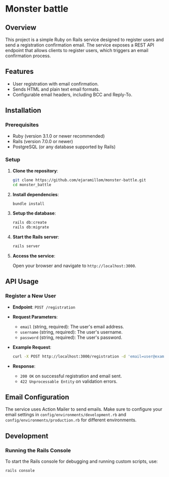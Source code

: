 # Monster battle

## Overview

This project is a simple Ruby on Rails service designed to register users and send a registration confirmation email. The service exposes a REST API endpoint that allows clients to register users, which triggers an email confirmation process.

## Features

- User registration with email confirmation.
- Sends HTML and plain text email formats.
- Configurable email headers, including BCC and Reply-To.

## Installation

### Prerequisites

- Ruby (version 3.1.0 or newer recommended)
- Rails (version 7.0.0 or newer)
- PostgreSQL (or any database supported by Rails)

### Setup

1. **Clone the repository**:

    ```bash
    git clone https://github.com/ejaramillom/monster-battle.git
    cd monster_battle
    ```

2. **Install dependencies**:

    ```bash
    bundle install
    ```

3. **Setup the database**:

    ```bash
    rails db:create
    rails db:migrate
    ```

4. **Start the Rails server**:

    ```bash
    rails server
    ```

5. **Access the service**:

   Open your browser and navigate to `http://localhost:3000`.

## API Usage

### Register a New User

- **Endpoint**: `POST /registration`
- **Request Parameters**:
    - `email` (string, required): The user's email address.
    - `username` (string, required): The user's username.
    - `password` (string, required): The user's password.

- **Example Request**:

    ```bash
    curl -X POST http://localhost:3000/registration -d 'email=user@example.com&username=johndoe&password=securepassword'
    ```

- **Response**:

    - `200 OK` on successful registration and email sent.
    - `422 Unprocessable Entity` on validation errors.

## Email Configuration

The service uses Action Mailer to send emails. Make sure to configure your email settings in `config/environments/development.rb` and `config/environments/production.rb` for different environments.

## Development

### Running the Rails Console

To start the Rails console for debugging and running custom scripts, use:

```bash
rails console
